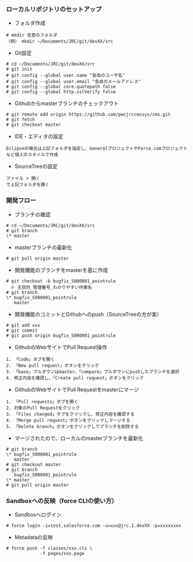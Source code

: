 ### ローカルリポジトリのセットアップ
* フォルダ作成
```
# mkdir 任意のフォルダ
（例） mkdir ~/Documents/JRC/git/devXX/src
```
* Git設定
```
# cd ~/Documents/JRC/git/devXX/src
# git init
# git config --global user.name "各自のユーザ名"
# git config --global user.email "各自のメールアドレス"
# git config --global core.quotepath false
# git config --global http.sslVerify false
```
* Githubからmasterブランチのチェックアウト
```
# git remote add origin https://github.com/pwcjrccmssys/cms.git
# git fetch
# git checkout master
```
* IDE・エディタの設定
```
Eclipseの場合は上記フォルダを指定し、GeneralプロジェクトやForce.comプロジェクトなど個人のスタイルで作成
```
* SourceTreeの設定
```
ファイル > 開く
で上記フォルダを開く
```
### 開発フロー
* ブランチの確認
```
# cd ~/Documents/JRC/git/devXX/src
# git branch
\* master
```
* masterブランチの最新化
```
# git pull origin master
```
* 開発機能のブランチをmasterを基に作成
```
# git checkout -b bugfix_S000001_pointrule
　※ 主目的_管理番号_わかりやすい作業名
# git branch
\* bugfix_S000001_pointrule
   master
```
* 開発機能のコミットとGithubへのpush（SourceTreeの方が楽）
```
# git add xxx
# git commit
# git push origin bugfix_S000001_pointrule
```
* GithubのWebサイトでPull Request操作
```
1. 「Code」タブを開く
2. 「New pull request」ボタンをクリック
3. 「base」プルダウンはmaster。「compare」プルダウンにpushしたブランチを選択
4. 修正内容を確認し、「Create pull request」ボタンをクリック
```
* GithubのWebサイトでPull Requestをmasterにマージ
```
1. 「Pull requests」タブを開く
2. 対象のPull Requestをクリック
3. 「Files changed」タブをクリックし、修正内容を確認する
4. 「Merge pull request」ボタンをクリックしマージする
5. 「Delete branch」ボタンをクリックしてブランチを削除する
```
* マージされたので、ローカルのmasterブランチを最新化
```
# git branch
\* bugfix_S000001_pointrule
   master
# git checkout master
# git branch
   bugfix_S000001_pointrule
\* master
# git pull origin master
```
### Sandboxへの反映（force CLIの使い方）
* Sandboxへログイン
```
# force login -i=test.salesforce.com -u=xxx@jrc.1.devXX -p=xxxxxxxx
```
* Metadataの反映
```
# force push -f classes/xxx.cls \
             -f pages/xxx.page
```
